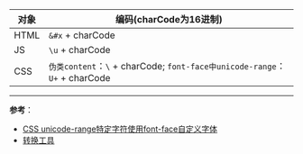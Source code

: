 对象 | 编码(charCode为16进制)
--- | ---
HTML | `&#x` + charCode
JS | `\u` + charCode
CSS | `伪类content`：`\` + charCode; `font-face中unicode-range`：`U+` +  charCode

 - - -
 **参考**：
 - [CSS unicode-range特定字符使用font-face自定义字体](http://www.zhangxinxu.com/wordpress/2016/11/css-unicode-range-character-font-face/)
 - [转换工具](https://r12a.github.io/apps/conversion/)